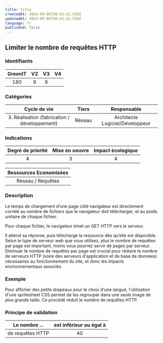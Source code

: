 ```yaml
---
title: title
createdAt: 2024-09-06T20:43:42.530Z
updatedAt: 2024-09-06T20:43:42.530Z
language: fr
published: false
---
```

## Limiter le nombre de requêtes HTTP

### Identifiants

| GreenIT |  V2  |  V3  |  V4  |
|:-------:|:----:|:----:|:----:|
|   180   | 9  | 9  |      |

### Catégories

| Cycle de vie |  Tiers  |  Responsable  |
|:---------:|:----:|:----:|
| 3. Réalisation (fabrication / développement) | Réseau | Architecte Logiciel/Développeur |

### Indications

| Degré de priorité |      Mise en oeuvre       |  Impact écologique    |
|:-------------------:|:-------------------------:|:---------------------:|
| 4 | 3 | 4 |

|Ressources Economisées                                      |
|:----------------------------------------------------------:|
| Réseau / Requêtes    |

### Description

Le temps de chargement d’une page côté navigateur est directement corrélé au nombre de fichiers que le navigateur doit télécharger,
et au poids unitaire de chaque fichier.

Pour chaque fichier, le navigateur émet un GET HTTP vers le serveur.

Il attend sa réponse, puis télécharge la ressource dès qu’elle est disponible. Selon le type de serveur web que vous utilisez,
plus le nombre de requêtes par page est important, moins vous pourrez servir de pages par serveur. 
Diminuer le nombre de requêtes par page est crucial pour réduire le nombre de serveurs HTTP (voire des serveurs d'application et de base de données) nécessaires au fonctionnement du site,
et donc les impacts environnementaux associés.

### Exemple

Pour afficher des petits drapeaux pour le choix d'une langue, l'utilisation d'une spritesheet CSS permet de les regrouper dans une seule image de plus grande taille.
Ce procédé réduit le nombre de requêtes HTTP.

### Principe de validation

| Le nombre ...     | est inférieur ou égal à   |  
|-------------------|:-------------------------:|
| de requêtes HTTP  | 40  |
